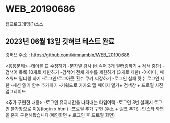 # WEB_20190686
웹프로그래밍(1)소스
## 2023년 06월 13일 깃허브 테스트 완료   

 깃허브 주소 : https://github.com/kimnambin/WEB_20190686
 
<응용문제>
-테이블 표 수정하기
-문자열 검사 (비속어 3개 필터링하기 + 검색 중단)
-검색어 목록 10개로 제한하기
-검색어 전체 개수를 제한하기 (3개로 제한)
-아이디 , 패스워드 필터링 하기
-로그인/로그아웃 횟수 쿠키 저장하기
-로그인 실패 횟수 로그인 제한
-세션 읽기 함수 추가하기
-키워드로 카카오 맵 페이지 열기+ 검색창 + 프로필 사진 업그레이드

<추가 구현한 내용>
-로그인 유지시간을 나타내는 타임어택 
-로그인 3번 실패시 로그인 불가창으로 이동(login x.html)
-프로필 추가 구현 (주소 + 링크 추가)
-인스타 화면을 혼자 구현해봤습니다(메인화면 + 로그인 후 프로필 화면)